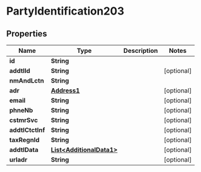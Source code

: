 

# PartyIdentification203

## Properties

Name | Type | Description | Notes
------------ | ------------- | ------------- | -------------
**id** | **String** |  | 
**addtlId** | **String** |  |  [optional]
**nmAndLctn** | **String** |  | 
**adr** | [**Address1**](Address1.md) |  |  [optional]
**email** | **String** |  |  [optional]
**phneNb** | **String** |  |  [optional]
**cstmrSvc** | **String** |  |  [optional]
**addtlCtctInf** | **String** |  |  [optional]
**taxRegnId** | **String** |  |  [optional]
**addtlData** | [**List&lt;AdditionalData1&gt;**](AdditionalData1.md) |  |  [optional]
**urladr** | **String** |  |  [optional]




